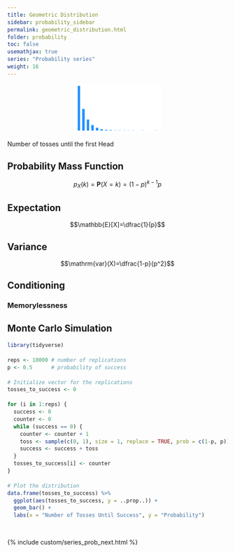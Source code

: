 ```yaml
---
title: Geometric Distribution
sidebar: probability_sidebar
permalink: geometric_distribution.html
folder: probability
toc: false
usemathjax: true
series: "Probability series"
weight: 16
---
```


<p align="center">
  <img src="images/prob/geom_dist.png" style="width:200px;height:auto;"/>
</p>

Number of tosses until the first Head

## Probability Mass Function

$$p_X(k)=\mathbf{P}(X=k)=(1-p)^{k-1}p$$

## Expectation

$$\mathbb{E}[X]=\dfrac{1}{p}$$

## Variance

$$\mathrm{var}(X)=\dfrac{1-p}{p^2}$$

## Conditioning

### Memorylessness



## Monte Carlo Simulation

```r
library(tidyverse)

reps <- 10000 # number of replications
p <- 0.5      # probability of success

# Initialize vector for the replications
tosses_to_success <- 0

for (i in 1:reps) {
  success <- 0
  counter <- 0
  while (success == 0) {
    counter <- counter + 1
    toss <- sample(c(0, 1), size = 1, replace = TRUE, prob = c(1-p, p))
    success <- success + toss
  }
  tosses_to_success[i] <- counter
}

# Plot the distribution
data.frame(tosses_to_success) %>%
  ggplot(aes(tosses_to_success, y = ..prop..)) +
  geom_bar() +
  labs(x = "Number of Tosses Until Success", y = "Probability")
```

<br>

{% include custom/series_prob_next.html %}
